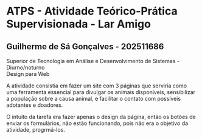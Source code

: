<h1>ATPS - Atividade Teórico-Prática Supervisionada - Lar Amigo</h1>

<h2>Guilherme de Sá Gonçalves - 202511686</h2>

Superior de Tecnologia em Análise e Desenvolvimento de Sistemas - Diurno/noturno <br>
Design para Web <br>

A atividade consistia em fazer um site com 3 páginas que serviria como uma ferramenta essencial para divulgar os animais disponíveis, sensibilizar a 
população sobre a causa animal, e facilitar o contato com possíveis adotantes e doadores. <br>

O intuito da tarefa era fazer apenas o design da página, então os botões de enviar os formulários, não estão funcionando, pois não era o objetivo da atividade, progrmá-los.

